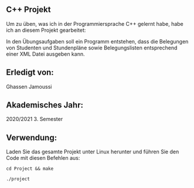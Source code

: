 ## C++ Projekt

Um zu üben, was ich in der Programmiersprache C++ gelernt habe, habe ich an diesem Projekt gearbeitet:

In den Übungsaufgaben soll ein Programm entstehen, dass die Belegungen von Studenten und Stundenpläne sowie Belegungslisten entsprechend einer XML Datei ausgeben kann.

## Erledigt von:

 Ghassen Jamoussi

## Akademisches Jahr:
 
 2020/2021 3. Semester

## Verwendung:

Laden Sie das gesamte Projekt unter Linux herunter und führen Sie den Code mit diesen Befehlen aus: 

  `cd Project && make` 
  
  `./project`




